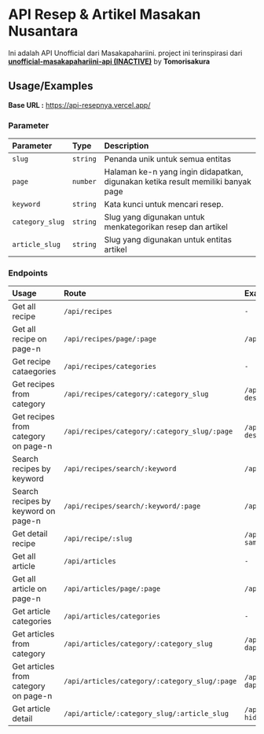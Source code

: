 
# API Resep & Artikel Masakan Nusantara

Ini adalah API Unofficial dari Masakapahariini. project ini terinspirasi dari [**unofficial-masakapahariini-api (INACTIVE)**](https://github.com/tomorisakura/unofficial-masakapahariini-api) by **Tomorisakura**


## Usage/Examples

**Base URL :** https://api-resepnya.vercel.app/ 

### Parameter

| Parameter         | Type     | Description                |
| :---------------  | :------- | :------------------------- |
| `slug`            | `string` | Penanda unik untuk semua entitas |
| `page`            | `number` | Halaman ke-n yang ingin didapatkan, digunakan ketika   result memiliki banyak page |
| `keyword`         | `string` | Kata kunci untuk mencari resep. |
| `category_slug`   | `string` | Slug yang digunakan untuk menkategorikan resep dan artikel |
| `article_slug`    | `string` | Slug yang digunakan untuk entitas artikel |

### Endpoints

| Usage             | Route     | Example                   |
| :--------         | :-------  |:------------------------- |
| Get all recipe  | `/api/recipes`  | `-` |
| Get all recipe on page-n  | `/api/recipes/page/:page`  | `/api/recipes/page/1` |
| Get recipe cataegories  | `/api/recipes/categories`  | `-` |
| Get recipes from category  | `/api/recipes/category/:category_slug`  | `/api/recipes/category/resep-dessert` |
| Get recipes from category on page-n  | `/api/recipes/category/:category_slug/:page`  | `/api/recipes/category/resep-dessert/3` |
| Search recipes by keyword  | `/api/recipes/search/:keyword`  | `/api/recipes/search/geprek` |
| Search recipes by keyword on page-n  | `/api/recipes/search/:keyword/:page`  | `/api/recipes/search/geprek/1` |
| Get detail recipe  | `/api/recipe/:slug`  | `/api/recipe/resep-ayam-geprek-sambal-bawang` |
| Get all article  | `/api/articles`  | `-` |
| Get all article on page-n  | `/api/articles/page/:page`  | `/api/articles/page/2` |
| Get article categories  | `/api/articles/categories`  | `-` |
| Get articles from category  | `/api/articles/category/:category_slug`  | `/api/articles/category/inspirasi-dapur` |
| Get articles from category on page-n  | `/api/articles/category/:category_slug/:page`  | `/api/articles/category/inspirasi-dapur/1` |
| Get article detail  | `/api/article/:category_slug/:article_slug`  | `/api/article/makanan-gaya-hidup/:menu-lebaran-yang-praktis` |

